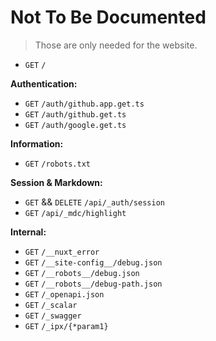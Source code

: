 # Not To Be Documented

> Those are only needed for the website.

* `GET` `/`

**Authentication:**

* `GET` `/auth/github.app.get.ts`
* `GET` `/auth/github.get.ts`
* `GET` `/auth/google.get.ts`

**Information:**

* `GET` `/robots.txt​`

**Session & Markdown:**

* `GET` && `DELETE` `/api/_auth/session​`
* `GET` `/api/_mdc/highlight​`

**Internal:**

* `GET` `/__nuxt_error​`
* `GET` `/__site-config__/debug.json​`
* `GET` `/__robots__/debug.json​`
* `GET` `/__robots__/debug-path.json​`
* `GET` `/_openapi.json​`
* `GET` `/_scalar​`
* `GET` `/_swagger​`
* `GET` `/_ipx/{*param1}​`
